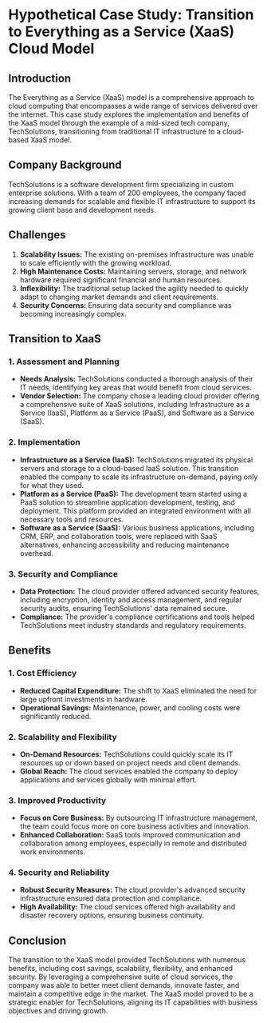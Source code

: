 
# Hypothetical Case Study: Transition to Everything as a Service (XaaS) Cloud Model

## Introduction
The Everything as a Service (XaaS) model is a comprehensive approach to cloud computing that encompasses a wide range of services delivered over the internet. This case study explores the implementation and benefits of the XaaS model through the example of a mid-sized tech company, TechSolutions, transitioning from traditional IT infrastructure to a cloud-based XaaS model.

## Company Background
TechSolutions is a software development firm specializing in custom enterprise solutions. With a team of 200 employees, the company faced increasing demands for scalable and flexible IT infrastructure to support its growing client base and development needs.

## Challenges
1. **Scalability Issues:** The existing on-premises infrastructure was unable to scale efficiently with the growing workload.
2. **High Maintenance Costs:** Maintaining servers, storage, and network hardware required significant financial and human resources.
3. **Inflexibility:** The traditional setup lacked the agility needed to quickly adapt to changing market demands and client requirements.
4. **Security Concerns:** Ensuring data security and compliance was becoming increasingly complex.

## Transition to XaaS

### 1. Assessment and Planning
- **Needs Analysis:** TechSolutions conducted a thorough analysis of their IT needs, identifying key areas that would benefit from cloud services.
- **Vendor Selection:** The company chose a leading cloud provider offering a comprehensive suite of XaaS solutions, including Infrastructure as a Service (IaaS), Platform as a Service (PaaS), and Software as a Service (SaaS).

### 2. Implementation
- **Infrastructure as a Service (IaaS):** TechSolutions migrated its physical servers and storage to a cloud-based IaaS solution. This transition enabled the company to scale its infrastructure on-demand, paying only for what they used.
- **Platform as a Service (PaaS):** The development team started using a PaaS solution to streamline application development, testing, and deployment. This platform provided an integrated environment with all necessary tools and resources.
- **Software as a Service (SaaS):** Various business applications, including CRM, ERP, and collaboration tools, were replaced with SaaS alternatives, enhancing accessibility and reducing maintenance overhead.

### 3. Security and Compliance
- **Data Protection:** The cloud provider offered advanced security features, including encryption, identity and access management, and regular security audits, ensuring TechSolutions' data remained secure.
- **Compliance:** The provider's compliance certifications and tools helped TechSolutions meet industry standards and regulatory requirements.

## Benefits

### 1. Cost Efficiency
- **Reduced Capital Expenditure:** The shift to XaaS eliminated the need for large upfront investments in hardware.
- **Operational Savings:** Maintenance, power, and cooling costs were significantly reduced.

### 2. Scalability and Flexibility
- **On-Demand Resources:** TechSolutions could quickly scale its IT resources up or down based on project needs and client demands.
- **Global Reach:** The cloud services enabled the company to deploy applications and services globally with minimal effort.

### 3. Improved Productivity
- **Focus on Core Business:** By outsourcing IT infrastructure management, the team could focus more on core business activities and innovation.
- **Enhanced Collaboration:** SaaS tools improved communication and collaboration among employees, especially in remote and distributed work environments.

### 4. Security and Reliability
- **Robust Security Measures:** The cloud provider's advanced security infrastructure ensured data protection and compliance.
- **High Availability:** The cloud services offered high availability and disaster recovery options, ensuring business continuity.

## Conclusion
The transition to the XaaS model provided TechSolutions with numerous benefits, including cost savings, scalability, flexibility, and enhanced security. By leveraging a comprehensive suite of cloud services, the company was able to better meet client demands, innovate faster, and maintain a competitive edge in the market. The XaaS model proved to be a strategic enabler for TechSolutions, aligning its IT capabilities with business objectives and driving growth.
